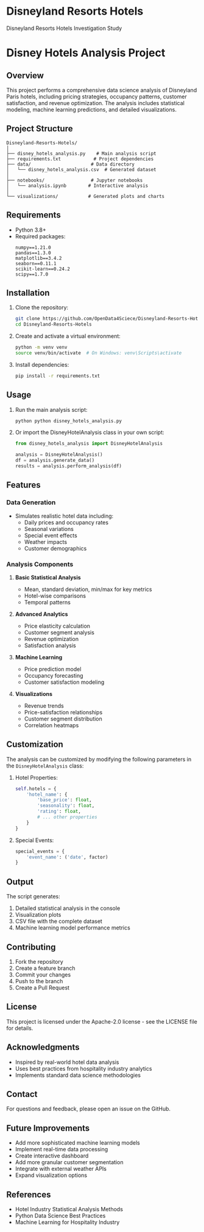 # Disneyland Resorts Hotels

Disneyland Resorts Hotels Investigation Study


# Disney Hotels Analysis Project

## Overview
This project performs a comprehensive data science analysis of Disneyland Paris hotels, including pricing strategies, occupancy patterns, customer satisfaction, and revenue optimization. The analysis includes statistical modeling, machine learning predictions, and detailed visualizations.

## Project Structure
```
Disneyland-Resorts-Hotels/
│
├── disney_hotels_analysis.py    # Main analysis script
├── requirements.txt            # Project dependencies
├── data/                      # Data directory
│   └── disney_hotels_analysis.csv  # Generated dataset
│
├── notebooks/                 # Jupyter notebooks
│   └── analysis.ipynb        # Interactive analysis
│
└── visualizations/           # Generated plots and charts
```

## Requirements
- Python 3.8+
- Required packages:
  ```
  numpy==1.21.0
  pandas==1.3.0
  matplotlib==3.4.2
  seaborn==0.11.1
  scikit-learn==0.24.2
  scipy==1.7.0
  ```

## Installation
1. Clone the repository:
   ```bash
   git clone https://github.com/OpenData4Sciece/Disneyland-Resorts-Hotels.git
   cd Disneyland-Resorts-Hotels
   ```

2. Create and activate a virtual environment:
   ```bash
   python -m venv venv
   source venv/bin/activate  # On Windows: venv\Scripts\activate
   ```

3. Install dependencies:
   ```bash
   pip install -r requirements.txt
   ```

## Usage
1. Run the main analysis script:
   ```bash
   python python disney_hotels_analysis.py
   ```

2. Or import the DisneyHotelAnalysis class in your own script:
   ```python
   from disney_hotels_analysis import DisneyHotelAnalysis
   
   analysis = DisneyHotelAnalysis()
   df = analysis.generate_data()
   results = analysis.perform_analysis(df)
   ```

## Features

### Data Generation
- Simulates realistic hotel data including:
  - Daily prices and occupancy rates
  - Seasonal variations
  - Special event effects
  - Weather impacts
  - Customer demographics

### Analysis Components
1. **Basic Statistical Analysis**
   - Mean, standard deviation, min/max for key metrics
   - Hotel-wise comparisons
   - Temporal patterns

2. **Advanced Analytics**
   - Price elasticity calculation
   - Customer segment analysis
   - Revenue optimization
   - Satisfaction analysis

3. **Machine Learning**
   - Price prediction model
   - Occupancy forecasting
   - Customer satisfaction modeling

4. **Visualizations**
   - Revenue trends
   - Price-satisfaction relationships
   - Customer segment distribution
   - Correlation heatmaps

## Customization
The analysis can be customized by modifying the following parameters in the `DisneyHotelAnalysis` class:

1. Hotel Properties:
   ```python
   self.hotels = {
       'hotel_name': {
           'base_price': float,
           'seasonality': float,
           'rating': float,
           # ... other properties
       }
   }
   ```

2. Special Events:
   ```python
   special_events = {
       'event_name': ('date', factor)
   }
   ```

## Output
The script generates:
1. Detailed statistical analysis in the console
2. Visualization plots
3. CSV file with the complete dataset
4. Machine learning model performance metrics

## Contributing
1. Fork the repository
2. Create a feature branch
3. Commit your changes
4. Push to the branch
5. Create a Pull Request

## License

This project is licensed under the Apache-2.0 license - see the LICENSE file for details.

## Acknowledgments
- Inspired by real-world hotel data analysis
- Uses best practices from hospitality industry analytics
- Implements standard data science methodologies

## Contact
For questions and feedback, please open an issue on the GitHub.

## Future Improvements
- Add more sophisticated machine learning models
- Implement real-time data processing
- Create interactive dashboard
- Add more granular customer segmentation
- Integrate with external weather APIs
- Expand visualization options

## References
- Hotel Industry Statistical Analysis Methods
- Python Data Science Best Practices
- Machine Learning for Hospitality Industry
